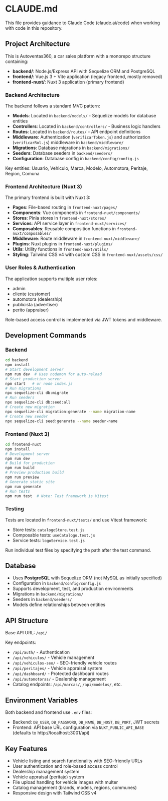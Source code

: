 # CLAUDE.md

This file provides guidance to Claude Code (claude.ai/code) when working with code in this repository.

## Project Architecture

This is Autoventas360, a car sales platform with a monorepo structure containing:

- **backend/**: Node.js/Express API with Sequelize ORM and PostgreSQL
- **frontend/**: Vue.js 3 + Vite application (legacy frontend, mostly removed)  
- **frontend-nuxt/**: Nuxt 3 application (primary frontend)

### Backend Architecture

The backend follows a standard MVC pattern:
- **Models**: Located in `backend/models/` - Sequelize models for database entities
- **Controllers**: Located in `backend/controllers/` - Business logic handlers
- **Routes**: Located in `backend/routes/` - API endpoint definitions
- **Middleware**: Authentication (`verificarToken.js`) and authorization (`verificarRol.js`) middleware in `backend/middleware/`
- **Migrations**: Database migrations in `backend/migrations/`
- **Seeders**: Database seeders in `backend/seeders/`
- **Configuration**: Database config in `backend/config/config.js`

Key entities: Usuario, Vehiculo, Marca, Modelo, Automotora, Peritaje, Region, Comuna

### Frontend Architecture (Nuxt 3)

The primary frontend is built with Nuxt 3:
- **Pages**: File-based routing in `frontend-nuxt/pages/`
- **Components**: Vue components in `frontend-nuxt/components/`
- **Stores**: Pinia stores in `frontend-nuxt/stores/`
- **Services**: API service layer in `frontend-nuxt/services/`
- **Composables**: Reusable composition functions in `frontend-nuxt/composables/`
- **Middleware**: Route middleware in `frontend-nuxt/middleware/`
- **Plugins**: Nuxt plugins in `frontend-nuxt/plugins/`
- **Utils**: Utility functions in `frontend-nuxt/utils/`
- **Styling**: Tailwind CSS v4 with custom CSS in `frontend-nuxt/assets/css/`

### User Roles & Authentication

The application supports multiple user roles:
- admin
- cliente (customer)
- automotora (dealership)
- publicista (advertiser)
- perito (appraiser)

Role-based access control is implemented via JWT tokens and middleware.

## Development Commands

### Backend
```bash
cd backend
npm install
# Start development server
npm run dev  # Uses nodemon for auto-reload
# Start production server
npm start   # or node index.js
# Run migrations
npx sequelize-cli db:migrate
# Run seeders
npx sequelize-cli db:seed:all
# Create new migration
npx sequelize-cli migration:generate --name migration-name
# Create new seeder
npx sequelize-cli seed:generate --name seeder-name
```

### Frontend (Nuxt 3)
```bash
cd frontend-nuxt
npm install
# Development server
npm run dev
# Build for production
npm run build
# Preview production build
npm run preview
# Generate static site
npm run generate
# Run tests
npm run test  # Note: Test framework is Vitest
```

### Testing

Tests are located in `frontend-nuxt/tests/` and use Vitest framework:
- Store tests: `catalogoStore.test.js`
- Composable tests: `useCatalogo.test.js`  
- Service tests: `logoService.test.js`

Run individual test files by specifying the path after the test command.

## Database

- Uses **PostgreSQL** with Sequelize ORM (not MySQL as initially specified)
- Configuration in `backend/config/config.js`
- Supports development, test, and production environments
- Migrations in `backend/migrations/`
- Seeders in `backend/seeders/`
- Models define relationships between entities

## API Structure

Base API URL: `/api/`

Key endpoints:
- `/api/auth/` - Authentication
- `/api/vehiculos/` - Vehicle management
- `/api/vehiculos-seo/` - SEO-friendly vehicle routes
- `/api/peritajes/` - Vehicle appraisal system
- `/api/dashboard/` - Protected dashboard routes
- `/api/automotoras/` - Dealership management
- Catalog endpoints: `/api/marcas/`, `/api/modelos/`, etc.

## Environment Variables

Both backend and frontend use `.env` files:
- Backend: `DB_USER`, `DB_PASSWORD`, `DB_NAME`, `DB_HOST`, `DB_PORT`, JWT secrets
- Frontend: API base URL configuration via `NUXT_PUBLIC_API_BASE` (defaults to http://localhost:3001/api)

## Key Features

- Vehicle listing and search functionality with SEO-friendly URLs
- User authentication and role-based access control
- Dealership management system
- Vehicle appraisal (peritaje) system
- File upload handling for vehicle images with multer
- Catalog management (brands, models, regions, communes)
- Responsive design with Tailwind CSS v4